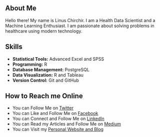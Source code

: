 ## About Me

Hello there! My name is Linus Chirchir. I am a Health Data Scientist and a Machine Learning Enthusiast. I am passionate about solving problems in healthcare using modern technology.

## Skills

- **Statistical Tools:** Advanced Excel and SPSS
- **Programming:** R
- **Database Management:** PostgreSQL
- **Data Visualization:** R and Tableau
- **Version Control:** Git and GitHub

## How to Reach me Online

- You can Follow Me on [Twitter](https://twitter.com/LinusChirchir)
- You can Like and Follow Me on [Facebook](https://www.facebook.com/ChirchirLinus)
- You can Connect and Follow Me on [LinkedIn](https://www.linkedin.com/in/linuschirchir)
- You can Read my Articles and Follow Me on [Medium](https://linuschirchir.medium.com/)
- You can Visit my [Personal Website and Blog](https://linuschirchir.com/)


<!--
**linuschirchir/linuschirchir** is a ✨ _special_ ✨ repository because its `README.md` (this file) appears on your GitHub profile.

Here are some ideas to get you started:

- 🔭 I’m currently working on ...
- 🌱 I’m currently learning ...
- 👯 I’m looking to collaborate on ...
- 🤔 I’m looking for help with ...
- 💬 Ask me about ...
- 📫 How to reach me: ...
- 😄 Pronouns: ...
- ⚡ Fun fact: ...
-->
